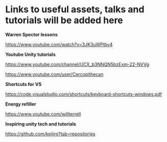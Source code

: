 # Links to useful assets, talks and tutorials will be added here


**Warren Spector lessons**

https://www.youtube.com/watch?v=3JK3uWPtbv4

**Youtube Unity tutorials**

https://www.youtube.com/channel/UCX_b3NNQN5bzExm-22-NVVg

https://www.youtube.com/user/Cercopithecan


**Shortcuts for VS**

https://code.visualstudio.com/shortcuts/keyboard-shortcuts-windows.pdf


**Energy refiller**

https://www.youtube.com/willterrell


**Inspiring unity tech and tutorials**

https://github.com/keijiro?tab=repositories


